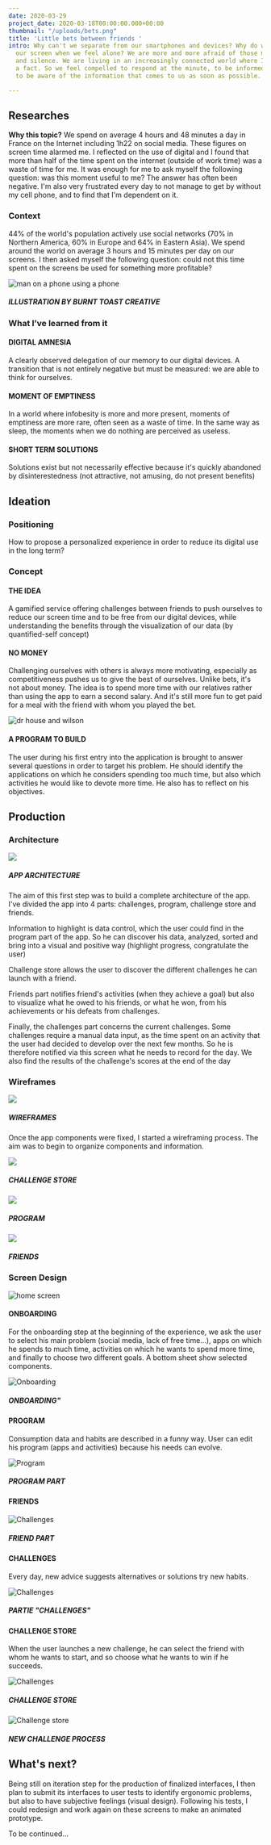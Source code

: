 ```yaml
---
date: 2020-03-29
project_date: 2020-03-18T00:00:00.000+00:00
thumbnail: "/uploads/bets.png"
title: 'Little bets between friends '
intro: Why can't we separate from our smartphones and devices? Why do we hide behind
  our screen when we feel alone? We are more and more afraid of those moments of emptiness
  and silence. We are living in an increasingly connected world where Infobesity is
  a fact. So we feel compelled to respond at the minute, to be informed quickly, or
  to be aware of the information that comes to us as soon as possible.

---
```

## Researches

**Why this topic?** We spend on average 4 hours and 48 minutes a day in France on the Internet including 1h22 on social media. These figures on screen time alarmed me. I reflected on the use of digital and I found that more than half of the time spent on the internet (outside of work time) was a waste of time for me. It was enough for me to ask myself the following question: was this moment useful to me? The answer has often been negative. I'm also very frustrated every day to not manage to get by without my cell phone, and to find that I'm dependent on it.

### Context

44% of the world's population actively use social networks (70% in Northern America, 60% in Europe and 64% in Eastern Asia). We spend around the world on average 3 hours and 15 minutes per day on our screens. I then asked myself the following question: could not this time spent on the screens be used for something more profitable?

![man on a phone using a phone](https://anna-rabeony.com/images/projects/ux%20cases/betfriends/burntoast1.png)

##### ILLUSTRATION BY BURNT TOAST CREATIVE

### What I’ve learned from it

#### DIGITAL AMNESIA

A clearly observed delegation of our memory to our digital devices. A transition that is not entirely negative but must be measured: we are able to think for ourselves.

#### MOMENT OF EMPTINESS

In a world where infobesity is more and more present, moments of emptiness are more rare, often seen as a waste of time. In the same way as sleep, the moments when we do nothing are perceived as useless.

#### SHORT TERM SOLUTIONS

Solutions exist but not necessarily effective because it's quickly abandoned by disinterestedness (not attractive, not amusing, do not present benefits)

## Ideation

### Positioning

How to propose a personalized experience in order to reduce its digital use in the long term?

### Concept

#### THE IDEA

A gamified service offering challenges between friends to push ourselves to reduce our screen time and to be free from our digital devices, while understanding the benefits through the visualization of our data (by quantified-self concept)

#### NO MONEY

Challenging ourselves with others is always more motivating, especially as competitiveness pushes us to give the best of ourselves. Unlike bets, it's not about money. The idea is to spend more time with our relatives rather than using the app to earn a second salary. And it's still more fun to get paid for a meal with the friend with whom you played the bet.

  
![dr house and wilson](https://anna-rabeony.com/images/projects/ux%20cases/betfriends/giphy.gif)

#### A PROGRAM TO BUILD

The user during his first entry into the application is brought to answer several questions in order to target his problem. He should identify the applications on which he considers spending too much time, but also which activities he would like to devote more time. He also has to reflect on his objectives.

## Production

### Architecture

  
![](https://anna-rabeony.com/images/projects/ux%20cases/betfriends/wireflow.png)

##### APP ARCHITECTURE

The aim of this first step was to build a complete architecture of the app. I've divided the app into 4 parts: challenges, program, challenge store and friends.

Information to highlight is data control, which the user could find in the program part of the app. So he can discover his data, analyzed, sorted and bring into a visual and positive way (highlight progress, congratulate the user)

Challenge store allows the user to discover the different challenges he can launch with a friend.

Friends part notifies friend's activities (when they achieve a goal) but also to visualize what he owed to his friends, or what he won, from his achievements or his defeats from challenges.

Finally, the challenges part concerns the current challenges. Some challenges require a manual data input, as the time spent on an activity that the user had decided to develop over the next few months. So he is therefore notified via this screen what he needs to record for the day. We also find the results of the challenge's scores at the end of the day

### Wireframes

  
![](https://anna-rabeony.com/images/projects/ux%20cases/betfriends/wireframes/wireframes.png)

##### WIREFRAMES

Once the app components were fixed, I started a wireframing process. The aim was to begin to organize components and information.

  
![](https://anna-rabeony.com/images/projects/ux%20cases/betfriends/wireframes/store.png)

##### CHALLENGE STORE

  
![](https://anna-rabeony.com/images/projects/ux%20cases/betfriends/wireframes/program.png)

##### PROGRAM

  
![](https://anna-rabeony.com/images/projects/ux%20cases/betfriends/wireframes/friends.png)

##### FRIENDS

### Screen Design

  
![home screen](https://anna-rabeony.com/images/projects/ux%20cases/betfriends/Screendesign/screendesign.png)

#### ONBOARDING

For the onboarding step at the beginning of the experience, we ask the user to select his main problem (social media, lack of free time...), apps on which he spends to much time, activities on which he wants to spend more time, and finally to choose two different goals. A bottom sheet show selected components.

  
![Onboarding](https://anna-rabeony.com/images/projects/ux%20cases/betfriends/Screendesign/onboarding.png)

##### ONBOARDING"

#### PROGRAM

Consumption data and habits are described in a funny way. User can edit his program (apps and activities) because his needs can evolve.

  
![Program](https://anna-rabeony.com/images/projects/ux%20cases/betfriends/Screendesign/program.png)

##### PROGRAM PART

#### FRIENDS

  
![Challenges](https://anna-rabeony.com/images/projects/ux%20cases/betfriends/Screendesign/friends.png)

##### FRIEND PART

#### CHALLENGES

Every day, new advice suggests alternatives or solutions try new habits.

  
![Challenges](https://anna-rabeony.com/images/projects/ux%20cases/betfriends/Screendesign/overview.png)

##### PARTIE "CHALLENGES"

#### CHALLENGE STORE

When the user launches a new challenge, he can select the friend with whom he wants to start, and so choose what he wants to win if he succeeds.

  
![Challenges](https://anna-rabeony.com/images/projects/ux%20cases/betfriends/Screendesign/store1.png)

##### CHALLENGE STORE

![Challenge store](https://anna-rabeony.com/images/projects/ux%20cases/betfriends/Screendesign/store2.png)

##### NEW CHALLENGE PROCESS

## What's next?

Being still on iteration step for the production of finalized interfaces, I then plan to submit its interfaces to user tests to identify ergonomic problems, but also to have subjective feelings (visual design). Following his tests, I could redesign and work again on these screens to make an animated prototype.

To be continued...